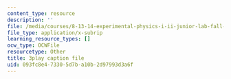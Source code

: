 ```yaml
---
content_type: resource
description: ''
file: /media/courses/8-13-14-experimental-physics-i-ii-junior-lab-fall-2016-spring-2017/093fc8e473305d7ba10b2d97993d3a6f_A77qVe-U0iw.vtt
file_type: application/x-subrip
learning_resource_types: []
ocw_type: OCWFile
resourcetype: Other
title: 3play caption file
uid: 093fc8e4-7330-5d7b-a10b-2d97993d3a6f
---
```


